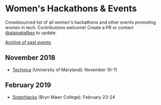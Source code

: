 # Women's Hackathons & Events

Crowdsourced list of all women's hackathons and other events promoting women in
tech. Contributions welcome! Create a PR or contact
[@alainakafkes](https://github.com/alainakafkes) to update.

[Archive of past events](Archive/Past-Events.md)


## November 2018
* [Technica](https://gotechnica.org/) (University of Maryland): November 10-11

## February 2019
* [SisterHacks](http://sisterhacks.co/) (Bryn Mawr College): February 23-24

